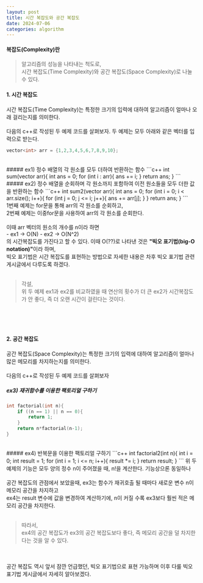 ```yaml
---
layout: post
title: 시간 복잡도와 공간 복잡도
date: 2024-07-06
categories: algorithm
---
```

#### 복잡도(Complexity)란 
> 알고리즘의 성능을 나타내는 척도로,<br> 시간 복잡도(Time Complexity)와 공간 복잡도(Space Complexity)로 나눌 수 있다.

#### 1. 시간 복잡도
시간 복잡도(Time Complexity)는 특정한 크기의 입력에 대하여 알고리즘이 얼마나 오래 걸리는지를 의미한다.
<br><br>
다음의 c++로 작성된 두 예제 코드를 살펴보자.
두 예제는 모두 아래와 같은 벡터를 입력으로 받는다.
```c++
vector<int> arr = {1,2,3,4,5,6,7,8,9,10};
```

<br>
##### ex1) 정수 배열의 각 원소를 모두 더하여 반환하는 함수
```c++
int sum(vector<int> arr){
    int ans = 0;
    for (int i : arr){ ans += i; }
    return ans;
}
```
<br>
##### ex2) 정수 배열을 순회하며 각 원소까지 포함하여 이전 원소들을 모두 더한 값을 반환하는 함수
```c++
int sum2(vector<int> arr){
    int ans = 0;
    for (int i = 0; i < arr.size(); i++){
        for (int j = 0; j <= i; j++){
            ans += arr[j];
        }
    }
    return ans;
}
```
<br>
1번째 예제는 for문을 통해 arr의 각 원소를 순회하고,<br>
2번째 예제는 이중for문을 사용하여 arr의 각 원소를 순회한다.<br><br>
이때 arr 벡터의 원소의 개수를 n이라 하면 
<br>
- ex1 -> O(N)
- ex2 -> O(N^2)<br>
의 시간복잡도를 가진다고 할 수 있다. 이때 O(??)로 나타낸 것은 
<strong>"빅오 표기법(big-O notation)"</strong>이라 하며,<br>
빅오 표기법은 시간 복잡도를 표현하는 방법으로 자세한 내용은 차후 빅오 표기법 관련 게시글에서 다루도록 하겠다.
<br>
<br>

>각설, 
<br>위 두 예제 ex1과 ex2를 비교하였을 때 연산의 횟수가 더 큰 ex2가 시간복잡도가 안 좋다, 즉 더 오랜 시간이 걸린다는 것이다.


<br><br><br>
#### 2. 공간 복잡도
공간 복잡도(Space Complexity)는 특정한 크기의 입력에 대하여 알고리즘이 얼마나 많은 메모리를 차지하는지를 의미한다.
<br><br>
다음의 c++로 작성된 두 예제 코드를 살펴보자

##### ex3) 재귀함수를 이용한 팩토리얼 구하기
```c++
int factorial(int n){
    if ((n == 1) || n == 0){
        return 1;
    }
    return n*factorial(n-1);
}
```
<br>
##### ex4) 반복문을 이용한 팩토리얼 구하기
```c++
int factorial2(int n){
    int i = 0;
    int result = 1;
    for (int i = 1; i <= n; i++){
        result *= i;
    }
    return result;
}
```
위 두 예제의 기능은 모두 양의 정수 n이 주어졌을 때, n!을 계산한다. 기능상으론 동일하나 <br><br>
공간 복잡도의 관점에서 보았을때, ex3는 함수가 재귀호출 될 때마다 새로운 변수 n이 메모리 공간을 차지하고 <br>
ex4는 result 변수에 값을 변경하여 계산하기에, n이 커질 수록 ex3보다 훨씬 적은 메모리 공간을 차지한다.
<br><br>

>따라서, 
<br>ex4의 공간 복잡도가 ex3의 공간 복잡도보다 좋다, 즉 메모리 공간을 덜 차지한다는 것을 알 수 있다.


<br><br>
공간 복잡도 역시 앞서 잠깐 언급했던, 빅오 표기법으로 표현 가능하며
이후 다룰 빅오 표기법 게시글에서 자세히 알아보겠다.
